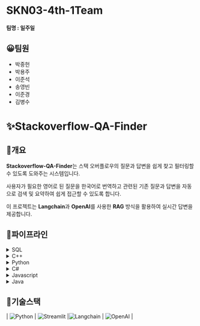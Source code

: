 # SKN03-4th-1Team

**팀명 : 일주일**

## 😀팀원

- 박중헌
- 박용주
- 이준석
- 송영빈
- 이준경
- 김병수

# ✨Stackoverflow-QA-Finder

## 📌개요

**Stackoverflow-QA-Finder**는 스택 오버플로우의 질문과 답변을 쉽게 찾고 필터링할 수 있도록 도와주는 시스템입니다.

사용자가 필요한 영어로 된 질문을 한국어로 번역하고 관련된 기존 질문과 답변을 자동으로 검색 및 요약하여 쉽게 접근할 수 있도록 합니다.

이 프로젝트는 **Langchain**과 **OpenAI**를 사용한 **RAG** 방식을 활용하여 실시간 답변을 제공합니다.

## 📌파이프라인

<details>
  <summary> SQL</summary>

### 1. 데이터 수집

- **StackOverflow 질문과 답변 수집**

  - StackExchange API를 사용하여 질문과 답변 데이터 수집

- **데이터 전처리**

  - SQL 코드는 보존하면서 HTML 태그 제거

- **임베딩 및 Vector Database 생성**
  - 임베딩 모델 및 FAISS를 사용하여 vectorDB 생성

### 2. 초기화 단계

- **임베딩 및 LLM 설정**:
  - OpenAI 모델 (`gpt-4o-mini`)과 텍스트 임베딩 모델 (`text-embedding-3-small`)을 초기화
- **벡터 DB 로드**:

  - **FAISS 벡터 데이터베이스**를 로드하여 SQL 관련 질문을 벡터화하고, 유사 질문 검색 기능을 설정

- **에이전트 초기화**:
  - LangChain 에이전트를 사용하여 **검색기**와 **생성 모델**을 통합
  - `Retriever`: 벡터 DB에서 질문에 대한 관련 정보 검색
  - `Example Answer Provider`: SQL 질문에 대한 예시 답변 생성

### 3. 대화 관리

- **대화 히스토리 저장**:
  - 사용자의 질문과 챗봇의 응답을 **세션에 저장**하여 대화 히스토리 유지

### 4. 질문 처리 및 응답 생성

- **유사 질문 검색**:

  - 사용자의 질문을 벡터화하여 **벡터 DB**에서 유사한 질문을 검색

- **응답 생성**:
  - 생성 모델이 검색된 유사 질문 결과와 대화 히스토리를 기반으로 답변 생성

### 5. 유사 질문 표시

- **답변과 유사한 질문 출력**</details>

<details>
  <summary>C++</summary>
  
### 1. Stack Overflow 데이터 수집
   - Stack Overflow의 질문과 답변을 수집하여 챗봇 학습에 필요한 데이터를 확보
      - Stack Overflow API를 사용하여 질문과 답변 데이터 수집
      - 각 질문의 태그, 질문 내용, 답변 등을 포함한 JSON 형식으로 데이터를 저장
      - 채택된 답변만 수집

### 2. 데이터 전처리

- 텍스트 전처리: 불필요한 특수문자 제거, 소문자 변환, HTML 태그 제거 등의 전처리

### 3. 임베딩 및 청킹

- 질문과 답변을 벡터화하여 유사 질문 검색에 사용할 벡터 DB를 생성하고, 긴 문장을 효율적으로 처리하기 위해 답변만 청킹 (질문은 거의 다 짧음)
  - **청킹**: 긴 텍스트는 일정한 길이의 청크로 나눠서 처리
  - **임베딩**: 각 청크를 임베딩(벡터)으로 변환하기 위해 OPENAI text-embedding-3-small 모델 사용
  - **벡터 저장**: 청킹과 임베딩을 거친 벡터들을 FAISS에 저장

### 4. Retriever 구축

- 챗봇에 입력한 질문과 유사한 질문을 벡터 DB에서 검색하여 답변 반환 (한글로)
  - 사용자의 질문을 GoogleTranslator로 영어로 번역 후 임베딩을 통해 **유사도**가 가장 높은 질문 벡터 검색

### 5. Reranker 설정

- 크로스 인코더를 사용해 검색된 답변 후보 중 가장 적절한 답변을 재정렬하여 최적의 답변을 선택

### 6. LLM을 사용한 답변 요약 및 참고 자료 제공

- 프롬프트를 스택오버플로우에 맞게 작성 - LLM을 통해 이해하기 쉬운 형태로 답변을 요약 - 관련 질문이나 참고 자료 링크를 추가
</details>

<details>
  <summary>Python</summary>
  여기에 숨기고 싶은 내용을 작성합니다.
  예를 들어, 긴 설명이나 코드 예시를 넣을 수 있습니다.
</details>

<details>
  <summary>C#</summary>
  여기에 숨기고 싶은 내용을 작성합니다.
  예를 들어, 긴 설명이나 코드 예시를 넣을 수 있습니다.
</details>

<details>
  <summary>Javascript</summary>
  여기에 숨기고 싶은 내용을 작성합니다.
  예를 들어, 긴 설명이나 코드 예시를 넣을 수 있습니다.
</details>

<details>
  <summary>Java</summary>
  여기에 숨기고 싶은 내용을 작성합니다.
  예를 들어, 긴 설명이나 코드 예시를 넣을 수 있습니다.
</details>

###

## 📌기술스택

| ![Python](https://img.shields.io/badge/Python-3776AB?logo=python&logoColor=white) | ![Streamlit](https://img.shields.io/badge/Streamlit-FF4B4B?logo=streamlit&logoColor=whit) |![Langchain](https://img.shields.io/badge/Langchain-00C7B7?logo=langchain&logoColor=white) | ![OpenAI](https://img.shields.io/badge/OpenAI-343541?logo=openai&logoColor=white) |
